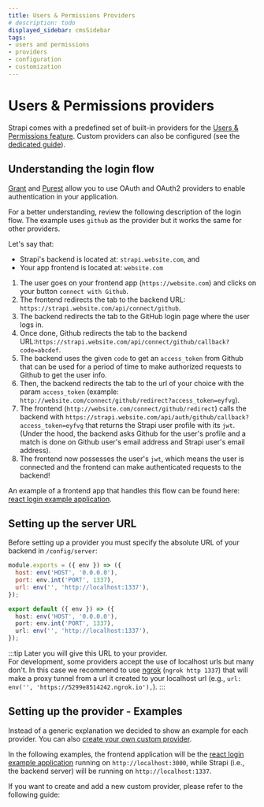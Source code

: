 ```yaml
---
title: Users & Permissions Providers
# description: todo
displayed_sidebar: cmsSidebar
tags:
- users and permissions
- providers
- configuration
- customization
---
```


# Users & Permissions providers

Strapi comes with a predefined set of built-in providers for the [Users & Permissions feature](/user-docs/features/users-permissions). Custom providers can also be configured (see the [dedicated guide](/dev-docs/configurations/users-and-permissions-providers/new-provider-guide)).

## Understanding the login flow

[Grant](https://github.com/simov/grant) and [Purest](https://github.com/simov/purest) allow you to use OAuth and OAuth2 providers to enable authentication in your application.

For a better understanding, review the following description of the login flow. The example uses `github` as the provider but it works the same for other providers.

Let's say that:
* Strapi's backend is located at: `strapi.website.com`, and
* Your app frontend is located at: `website.com`

1. The user goes on your frontend app (`https://website.com`) and clicks on your button `connect with Github`.
2. The frontend redirects the tab to the backend URL: `https://strapi.website.com/api/connect/github`.
3. The backend redirects the tab to the GitHub login page where the user logs in.
4. Once done, Github redirects the tab to the backend URL:`https://strapi.website.com/api/connect/github/callback?code=abcdef`.
5. The backend uses the given `code` to get an `access_token` from Github that can be used for a period of time to make authorized requests to Github to get the user info.
6. Then, the backend redirects the tab to the url of your choice with the param `access_token` (example: `http://website.com/connect/github/redirect?access_token=eyfvg`).
7. The frontend (`http://website.com/connect/github/redirect`) calls the backend with `https://strapi.website.com/api/auth/github/callback?access_token=eyfvg` that returns the Strapi user profile with its `jwt`. <br/> (Under the hood, the backend asks Github for the user's profile and a match is done on Github user's email address and Strapi user's email address).
8. The frontend now possesses the user's `jwt`, which means the user is connected and the frontend can make authenticated requests to the backend!

An example of a frontend app that handles this flow can be found here: [react login example application](https://github.com/strapi/strapi-examples/tree/master/examples/login-react).

## Setting up the server URL

Before setting up a provider you must specify the absolute URL of your backend in `/config/server`:

<Tabs groupId="js-ts">

<TabItem value="javascript" label="JavaScript">

```js title="/config/server.js"
module.exports = ({ env }) => ({
  host: env('HOST', '0.0.0.0'),
  port: env.int('PORT', 1337),
  url: env('', 'http://localhost:1337'),
});
```

</TabItem>

<TabItem value="typescript" label="TypeScript">

```ts title="/config/server.ts"
export default ({ env }) => ({
  host: env('HOST', '0.0.0.0'),
  port: env.int('PORT', 1337),
  url: env('', 'http://localhost:1337'),
});
```

</TabItem>

</Tabs>

:::tip
Later you will give this URL to your provider. <br/> For development, some providers accept the use of localhost urls but many don't. In this case we recommend to use [ngrok](https://ngrok.com/docs) (`ngrok http 1337`) that will make a proxy tunnel from a url it created to your localhost url (e.g., `url: env('', 'https://5299e8514242.ngrok.io'),`).
:::

## Setting up the provider - Examples

Instead of a generic explanation we decided to show an example for each provider. You can also [create your own custom provider](/dev-docs/configurations/users-and-permissions-providers/new-provider-guide).

In the following examples, the frontend application will be the [react login example application](https://github.com/strapi/strapi-examples/tree/master/examples/login-react)  running on `http://localhost:3000`, while Strapi (i.e., the backend server) will be running on `http://localhost:1337`.

<CustomDocCardsWrapper>
<CustomDocCard icon="plugs-connected" title="Auth0" description="Configure authentication through the Users & Permissions feature with Auth0." link="/dev-docs/configurations/users-and-permissions-providers/auth-zero" />
<CustomDocCard icon="plugs-connected" title="AWS Cognito" description="Configure authentication through the Users & Permissions feature with AWS Cognito." link="/dev-docs/configurations/users-and-permissions-providers/aws-cognito" />
<CustomDocCard icon="plugs-connected" title="CAS" description="Configure authentication through the Users & Permissions feature with CAS." link="/dev-docs/configurations/users-and-permissions-providers/cas" />
<CustomDocCard icon="plugs-connected" title="Discord" description="Configure authentication through the Users & Permissions feature with Discord." link="/dev-docs/configurations/users-and-permissions-providers/discord" />
<CustomDocCard icon="plugs-connected" title="Facebook" description="Configure authentication through the Users & Permissions feature with Facebook." link="/dev-docs/configurations/users-and-permissions-providers/facebook" />
<CustomDocCard icon="plugs-connected" title="GitHub" description="Configure authentication through the Users & Permissions feature with GitHub." link="/dev-docs/configurations/users-and-permissions-providers/github" />
<CustomDocCard icon="plugs-connected" title="Google" description="Configure authentication through the Users & Permissions feature with Google." link="/dev-docs/configurations/users-and-permissions-providers/google" />
<CustomDocCard icon="plugs-connected" title="Instagram" description="Configure authentication through the Users & Permissions feature with Instagram." link="/dev-docs/configurations/users-and-permissions-providers/instagram" />
<CustomDocCard icon="plugs-connected" title="Keycloak" description="Configure authentication through the Users & Permissions feature with Keycloak." link="/dev-docs/configurations/users-and-permissions-providers/keycloak" />
<CustomDocCard icon="plugs-connected" title="LinkedIn" description="Configure authentication through the Users & Permissions feature with LinkedIn." link="/dev-docs/configurations/users-and-permissions-providers/linkedin" />
<CustomDocCard icon="plugs-connected" title="Patreon" description="Configure authentication through the Users & Permissions feature with Patreon." link="/dev-docs/configurations/users-and-permissions-providers/patreon" />
<CustomDocCard icon="plugs-connected" title="Reddit" description="Configure authentication through the Users & Permissions feature with Reddit." link="/dev-docs/configurations/users-and-permissions-providers/reddit" />
<CustomDocCard icon="plugs-connected" title="Twitch" description="Configure authentication through the Users & Permissions feature with Twitch." link="/dev-docs/configurations/users-and-permissions-providers/twitch" />
<CustomDocCard icon="plugs-connected" title="Twitter" description="Configure authentication through the Users & Permissions feature with Twitter." link="/dev-docs/configurations/users-and-permissions-providers/twitter" />
<CustomDocCard icon="plugs-connected" title="VK" description="Configure authentication through the Users & Permissions feature with VK." link="/dev-docs/configurations/users-and-permissions-providers/vk" />
</CustomDocCardsWrapper>

If you want to create and add a new custom provider, please refer to the following guide:

<CustomDocCardsWrapper>
<CustomDocCard icon="plugs-connected" title="Custom provider guide" description="Learn how to create a custom Users & Permissions provider and add it to your Strapi application" link="/dev-docs/configurations/users-and-permissions-providers/new-provider-guide" />
</CustomDocCardsWrapper>
